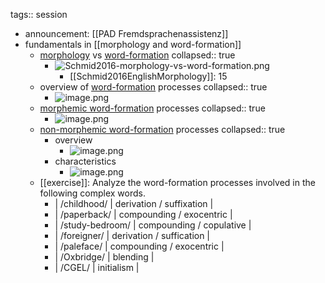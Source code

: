 tags:: session

- announcement: [[PAD Fremdsprachenassistenz]]
- fundamentals in [[morphology and word-formation]]
	- [morphology]([[morphology]]) vs [word-formation]([[word-formation]])
	  collapsed:: true
		- ![Schmid2016-morphology-vs-word-formation.png](../assets/Schmid2016-morphology-vs-word-formation_1683625984509_0.png)
			- [[Schmid2016EnglishMorphology]]: 15
	- overview of [word-formation]([[word-formation]]) processes
	  collapsed:: true
		- ![image.png](../assets/image_1683626111160_0.png)
	- [morphemic word-formation]([[word-formation/morphemic]]) processes
	  collapsed:: true
		- ![image.png](../assets/image_1683626164237_0.png)
	- [non-morphemic word-formation]([[word-formation/non-morphemic]]) processes
	  collapsed:: true
		- overview
			- ![image.png](../assets/image_1683626221693_0.png)
		- characteristics
			- ![image.png](../assets/image_1683626362589_0.png)
	- [[exercise]]: Analyze the word-formation processes involved in the following complex words.
		- | /childhood/     | derivation / suffixation |
		- | /paperback/     | compounding / exocentric |
		- | /study-bedroom/ | compounding / copulative |
		- | /foreigner/     | derivation / suffication |
		- | /paleface/      | compounding / exocentric |
		- | /Oxbridge/      | blending                 |
		- | /CGEL/          | initialism               |
